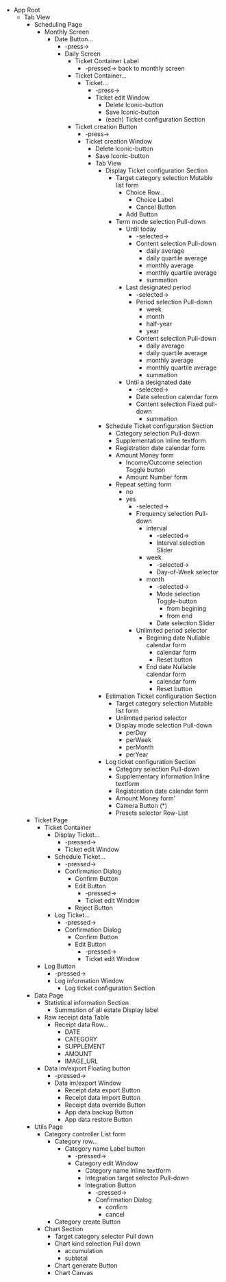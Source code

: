 - App Root
  - Tab View
    - Scheduling Page
      - Monthly Screen
        - Date Button...
          - -press->
          - Daily Screen
            - Ticket Container Label
              - -pressed-> back to monthly screen
            - Ticket Container...
              - Ticket...
                - -press->
                - Ticket edit Window
                  - Delete Iconic-button
                  - Save Iconic-button
                  - (each) Ticket configuration Section
            - Ticket creation Button
              - -press->
              - Ticket creation Window
                - Delete Iconic-button
                - Save Iconic-button
                - Tab View
                  - Display Ticket configuration Section
                    - Target category selection Mutable list form
                      - Choice Row...
                        - Choice Label
                        - Cancel Button
                      - Add Button
                    - Term mode selection Pull-down
                      - Until today
                        - -selected->
                        - Content selection Pull-down
                          - daily average
                          - daily quartile average
                          - monthly average
                          - monthly quartile average
                          - summation
                      - Last designated period
                        - -selected->
                        - Period selection Pull-down
                          - week
                          - month
                          - half-year
                          - year
                        - Content selection Pull-down
                          - daily average
                          - daily quartile average
                          - monthly average
                          - monthly quartile average
                          - summation
                      - Until a designated date
                        - -selected->
                        - Date selection calendar form
                        - Content selection Fixed pull-down
                          - summation
                  - Schedule Ticket configuration Section
                    - Category selection Pull-down
                    - Supplementation Inline textform
                    - Registration date calendar form
                    - Amount Money form
                      - Income/Outcome selection Toggle button
                      - Amount Number form
                    - Repeat setting form
                      - no
                      - yes
                        - -selected->
                        - Frequency selection Pull-down
                          - interval
                            - -selected->
                            - Interval selection Slider
                          - week
                            - -selected->
                            - Day-of-Week selector
                          - month
                            - -selected->
                            - Mode selection Toggle-button
                              - from begining
                              - from end
                            - Date selection Slider
                        - Unlimited period selector
                          - Begining date Nullable calendar form
                            - calendar form
                            - Reset button
                          - End date Nullable calendar form
                            - calendar form
                            - Reset button
                  - Estimation Ticket configuration Section
                    - Target category selection Mutable list form
                    - Unlimited period selector
                    - Display mode selection Pull-down
                      - perDay
                      - perWeek
                      - perMonth
                      - perYear
                  - Log ticket configuration Section
                    - Category selection Pull-down
                    - Supplementary information Inline textform
                    - Registoration date calendar form
                    - Amount Money form'
                    - Camera Button (*)
                    - Presets selector Row-List
    - Ticket Page
      - Ticket Container
        - Display Ticket...
          - -pressed->
          - Ticket edit Window
        - Schedule Ticket...
          - -pressed->
          - Confirmation Dialog
            - Confirm Button
            - Edit Button
              - -pressed->
              - Ticket edit Window
            - Reject Button
        - Log Ticket...
          - -pressed->
          - Confirmation Dialog
            - Confirm Button
            - Edit Button
              - -pressed->
              - Ticket edit Window
      - Log Button
        - -pressed->
        - Log information Window
          - Log ticket configuration Section
    - Data Page
      - Statistical information Section
        - Summation of all estate Display label
      - Raw receipt data Table
        - Receipt data Row...
          - DATE
          - CATEGORY
          - SUPPLEMENT
          - AMOUNT
          - IMAGE_URL
      - Data im/export Floating button
        - -pressed->
        - Data im/export Window
          - Receipt data export Button
          - Receipt data import Button
          - Receipt data override Button
          - App data backup Button
          - App data restore Button
    - Utils Page
      - Category controller List form
        - Category row...
          - Category name Label button
            - -pressed->
            - Category edit Window
              - Category name Inline textform
              - Integration target selector Pull-down
              - Integration Button
                - -pressed->
                - Confirmation Dialog
                  - confirm
                  - cancel
        - Category create Button
      - Chart Section
        - Target category selector Pull down
        - Chart kind selection Pull down
          - accumulation
          - subtotal
        - Chart generate Button
        - Chart Canvas
